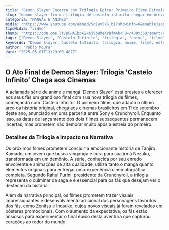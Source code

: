 ```yaml
---
title: "Demon Slayer Encerra com Trilogia Épica: Primeiro Filme Estreia em Setembro"
slug: "demon-slayer-fim-da-trilogia-de-castelo-infinito-chegar-em-breve-entenda"
categoria: "MANGÁS E ANIMES"
midia: "https://www.youtube.com/embed/Sq1uv5kG_bI?showinfo=0&enablejsapi=1"
tipoMidia: "video"
thumb: "https://cdn.ome.lt/pBHAIbpX2xKj9b8MeXrBfmAbcF8=/480x360/smart/extras/conteudos/Captura_de_tela_2025-05-01_094341.png"
tags: ["Demon Slayer", "Castelo Infinito", "trilogia", "anime", "filme", "estreia", "Tanjiro", "Nezuko", "Crunchyroll", "Sony"]
keywords: "Demon Slayer, Castelo Infinito, trilogia, anime, filme, estreia, Tanjiro, Nezuko, Crunchyroll, Sony"
author: "Pablo Moura"
data: "2025-05-01T13:29:00.487Z"
---
```


## O Ato Final de Demon Slayer: Trilogia 'Castelo Infinito' Chega aos Cinemas

A aclamada série de anime e mangá 'Demon Slayer' está prestes a oferecer aos seus fãs um grandioso final com sua nova trilogia de filmes, começando com 'Castelo Infinito'. O primeiro filme, que adapta o último arco da história original, chega aos cinemas brasileiros em 11 de setembro deste ano, anunciado em uma parceria entre Sony e Crunchyroll. Enquanto isso, as datas de lançamento dos dois filmes subsequentes permanecem incertas, mas prometem não demorar muito após a estreia do primeiro.

### Detalhes da Trilogia e Impacto na Narrativa

Os próximos filmes prometem concluir a emocionante história de Tanjiro Kamado, um jovem que busca vingança e cura para sua irmã Nezuko, transformada em um demônio. A série, conhecida por seu enredo envolvente e animações de alta qualidade, utiliza tanto o mangá quanto elementos originais para entregar uma experiência cinematográfica completa. Segundo Rahul Purini, presidente da Crunchyroll, a trilogia representa o culminar da saga e é essencial para os fãs que desejam ver o desfecho da história.

Além da narrativa principal, os filmes prometem trazer visuais impressionantes e desenvolvimento adicional dos personagens favoritos dos fãs, como Zenitsu e Inosuke, cujos novos visuais já foram revelados em pôsteres promocionais. Com o aumento da expectativa, os fãs estão ansiosos para experimentar o final épico desta aventura que capturou corações ao redor do mundo.